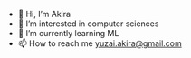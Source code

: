 - 👋 Hi, I’m Akira
- 👀 I’m interested in computer sciences
- 🌱 I’m currently learning ML
- 📫 How to reach me yuzai.akira@gmail.com

